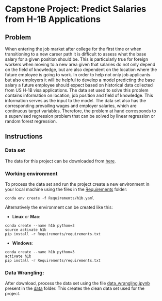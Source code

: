 # Capstone Project: Predict Salaries from H-1B Applications

## Problem

When entering the job market after college for the first time or when transitioning to a new career
path it is difficult to assess what the base salary for a given position should be. This is particularly
true for foreign workers when moving to a new area given that salaries do not only depend on the
field of knowledge, but are also dependent on the location where the future employee is going to
work. In order to help not only job applicants but also employers it will be helpful to develop a
model predicting the base salary a future employee should expect based on historical data collected
from US H-1B visa applications.
The data set used to solve this problem contains information on location, job position and
field of knowledge. This information serves as the input to the model. The data set also has
the corresponding prevailing wages and employer salaries, which are continuous target variables.
Therefore, the problem at hand corresponds to a supervised regression problem that can be solved
by linear regression or random forest regression.

## Instructions
### Data set
The data for this project can be downloaded from [here](https://www.foreignlaborcert.doleta.gov/pdf/PerformanceData/2017/H-1B_Disclosure_Data_FY17.xlsx).

### Working environment
To process the data set and run the project create a new environment in your local machine using the files in the [Requirements](https://github.com/pdagger/Springboard_Data_Science/tree/master/Capstone_Project_1/Requirements) folder:

```
conda env create -f Requirements/h1b.yaml
```  
Alternatively the environment can be created like this:

- __Linux__ or __Mac__: 
  
```
conda create --name h1b python=3
source activate h1b
pip install -r Requirements/requirements.txt
```
  
- __Windows__: 
  
```
conda create --name h1b python=3
activate h1b
pip install -r Requirements/requirements.txt
```
### Data Wrangling:

After download, process the data set using the file [data_wrangling.ipynb](https://github.com/pdagger/Springboard_Data_Science/blob/master/Capstone_Project_1/data/data_wrangling.ipynb) present in the [data](https://github.com/pdagger/Springboard_Data_Science/blob/master/Capstone_Project_1/data/) folder. This creates the clean data set used for the project.
